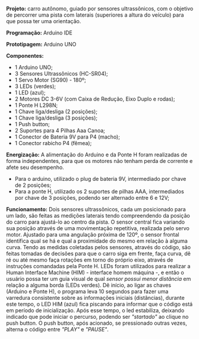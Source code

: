 **Projeto:** carro autônomo, guiado por sensores ultrassônicos, com o objetivo de percorrer uma pista com laterais (superiores a altura do veículo) para que possa ter uma orientação.

**Programação:** Arduino IDE

**Prototipagem:** Arduino UNO

**Componentes:**
 - 1 Arduino UNO;
 - 3 Sensores Ultrassônicos (HC-SR04);
 - 1 Servo Motor (SG90) - 180º;
 - 3 LEDs (verdes);
 - 1 LED (azul);
 - 2 Motores DC 3-6V (com Caixa de Redução, Eixo Duplo e rodas);
 - 1 Ponte H L298N;
 - 1 Chave liga/desliga (2 posições);
 - 1 Chave liga/desliga (3 posições);
 - 1 Push button;
 - 2 Suportes para 4 Pilhas Aaa Canoa;
 - 1 Conector de Bateria 9V para P4 (macho);
 - 1 Conector rabicho P4 (fêmea);

**Energização:**
A alimentação do Arduino e da Ponte H foram realizadas de forma independentes, para que os motores não tenham perda de corrente e afete seu desempenho.
  - Para o arduino, utilizado o plug de bateria 9V, intermediado por chave de 2 posições;
  - Para a ponte H, utilizado os 2 suportes de pilhas AAA, intermediados por chave de 3 posições, podendo ser alternado entre 6 e 12V;

**Funcionamento:**
Dois sensores ultrassônicos, cada um posicionado para um lado, são feitas as medições laterais tendo compreendendo da posição do carro para ajustá-lo ao centro da pista.
O sensor central fica variando sua posição através de uma movimentação repetitiva, realizada pelo servo motor. Ajustado para uma angulação próxima de 120º, o sensor frontal identifica qual se há e qual a proximidade do mesmo em relação à alguma curva.
Tendo as medidas coletadas pelos sensores, através do código, são feitas tomadas de decisões para que o carro siga em frente, faça curva, dê ré ou até mesmo faça rotações em torno do próprio eixo, através de instruções comandadas pela Ponte H.
LEDs foram utilizados para realizar a Human Interface Machine (HIM) - interface homem máquina -, e então o usuário possa ter um guia visual de qual *sensor possui menor distância* em relação a alguma borda (LEDs verdes).
Dê início, ao ligar as chaves (Arduino e Ponte H), o programa leva 10 segundos para fazer uma varredura consistente sobre as informações iniciais (distâncias), durante este tempo, o LED HIM (azul) fica piscando para informar que o código está em período de inicialização. Após esse tempo, o led estabiliza, deixando indicado que pode iniciar o percurso, podendo ser *"startado"* ao clique no push button.
O push button, após acionado, se pressionado outras vezes, alterna o código entre *"PLAY"* e *"PAUSE"*.
